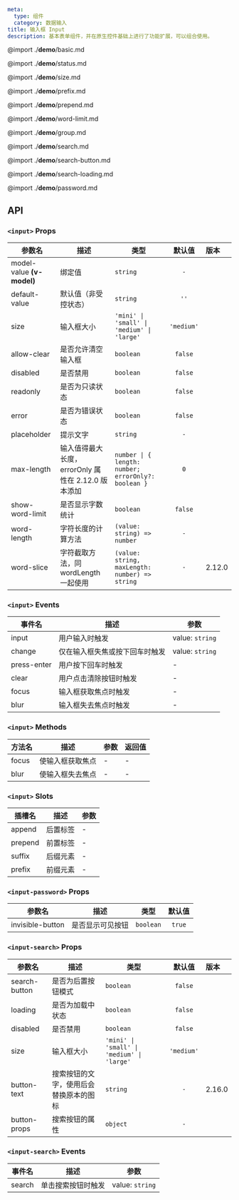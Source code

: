 ```yaml
meta:
  type: 组件
  category: 数据输入
title: 输入框 Input
description: 基本表单组件，并在原生控件基础上进行了功能扩展，可以组合使用。
```

@import ./__demo__/basic.md

@import ./__demo__/status.md

@import ./__demo__/size.md

@import ./__demo__/prefix.md

@import ./__demo__/prepend.md

@import ./__demo__/word-limit.md

@import ./__demo__/group.md

@import ./__demo__/search.md

@import ./__demo__/search-button.md

@import ./__demo__/search-loading.md

@import ./__demo__/password.md

## API


### `<input>` Props

|参数名|描述|类型|默认值|版本|
|---|---|---|:---:|:---|
|model-value **(v-model)**|绑定值|`string`|`-`||
|default-value|默认值（非受控状态）|`string`|`''`||
|size|输入框大小|`'mini' \| 'small' \| 'medium' \| 'large'`|`'medium'`||
|allow-clear|是否允许清空输入框|`boolean`|`false`||
|disabled|是否禁用|`boolean`|`false`||
|readonly|是否为只读状态|`boolean`|`false`||
|error|是否为错误状态|`boolean`|`false`||
|placeholder|提示文字|`string`|`-`||
|max-length|输入值得最大长度，errorOnly 属性在 2.12.0 版本添加|`number \| { length: number; errorOnly?: boolean }`|`0`||
|show-word-limit|是否显示字数统计|`boolean`|`false`||
|word-length|字符长度的计算方法|`(value: string) => number`|`-`||
|word-slice|字符截取方法，同 wordLength 一起使用|`(value: string, maxLength: number) => string`|`-`|2.12.0|
### `<input>` Events

|事件名|描述|参数|
|---|---|---|
|input|用户输入时触发|value: `string`|
|change|仅在输入框失焦或按下回车时触发|value: `string`|
|press-enter|用户按下回车时触发|-|
|clear|用户点击清除按钮时触发|-|
|focus|输入框获取焦点时触发|-|
|blur|输入框失去焦点时触发|-|
### `<input>` Methods

|方法名|描述|参数|返回值|
|---|---|---|---|
|focus|使输入框获取焦点|-|-|
|blur|使输入框失去焦点|-|-|
### `<input>` Slots

|插槽名|描述|参数|
|---|:---:|---|
|append|后置标签|-|
|prepend|前置标签|-|
|suffix|后缀元素|-|
|prefix|前缀元素|-|








### `<input-password>` Props

|参数名|描述|类型|默认值|
|---|---|---|:---:|
|invisible-button|是否显示可见按钮|`boolean`|`true`|




### `<input-search>` Props

|参数名|描述|类型|默认值|版本|
|---|---|---|:---:|:---|
|search-button|是否为后置按钮模式|`boolean`|`false`||
|loading|是否为加载中状态|`boolean`|`false`||
|disabled|是否禁用|`boolean`|`false`||
|size|输入框大小|`'mini' \| 'small' \| 'medium' \| 'large'`|`'medium'`||
|button-text|搜索按钮的文字，使用后会替换原本的图标|`string`|`-`|2.16.0|
|button-props|搜索按钮的属性|`object`|`-`||
### `<input-search>` Events

|事件名|描述|参数|
|---|---|---|
|search|单击搜索按钮时触发|value: `string`|


